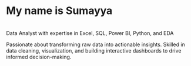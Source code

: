 # My name is Sumayya 
<br>
Data Analyst with expertise in Excel, SQL, Power BI, Python, and EDA

Passionate about transforming raw data into actionable insights. Skilled in data cleaning, visualization, and building interactive dashboards to drive informed decision-making.

